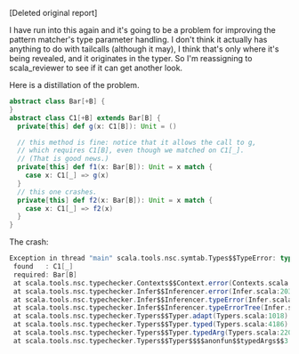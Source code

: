 [Deleted original report]

I have run into this again and it's going to be a problem for improving the pattern matcher's type parameter handling.  I don't think it actually has anything to do with tailcalls (although it may), I think that's only where it's being revealed, and it originates in the typer.  So I'm reassigning to scala_reviewer to see if it can get another look.

Here is a distillation of the problem.
```scala
abstract class Bar[+B] {
}
abstract class C1[+B] extends Bar[B] {  
  private[this] def g(x: C1[B]): Unit = ()

  // this method is fine: notice that it allows the call to g,
  // which requires C1[B], even though we matched on C1[_].
  // (That is good news.)
  private[this] def f1(x: Bar[B]): Unit = x match {
    case x: C1[_] => g(x)
  }
  // this one crashes.
  private[this] def f2(x: Bar[B]): Unit = x match {
    case x: C1[_] => f2(x)
  }
}
```
The crash:
```scala
Exception in thread "main" scala.tools.nsc.symtab.Types$$TypeError: type mismatch;
 found   : C1[_]
 required: Bar[B]
 at scala.tools.nsc.typechecker.Contexts$$Context.error(Contexts.scala:280)
 at scala.tools.nsc.typechecker.Infer$$Inferencer.error(Infer.scala:203)
 at scala.tools.nsc.typechecker.Infer$$Inferencer.typeError(Infer.scala:213)
 at scala.tools.nsc.typechecker.Infer$$Inferencer.typeErrorTree(Infer.scala:228)
 at scala.tools.nsc.typechecker.Typers$$Typer.adapt(Typers.scala:1018)
 at scala.tools.nsc.typechecker.Typers$$Typer.typed(Typers.scala:4186)
 at scala.tools.nsc.typechecker.Typers$$Typer.typedArg(Typers.scala:2209)
 at scala.tools.nsc.typechecker.Typers$$Typer$$$$anonfun$$typedArgs$$3.apply(Typers.scala:2220)  
```
